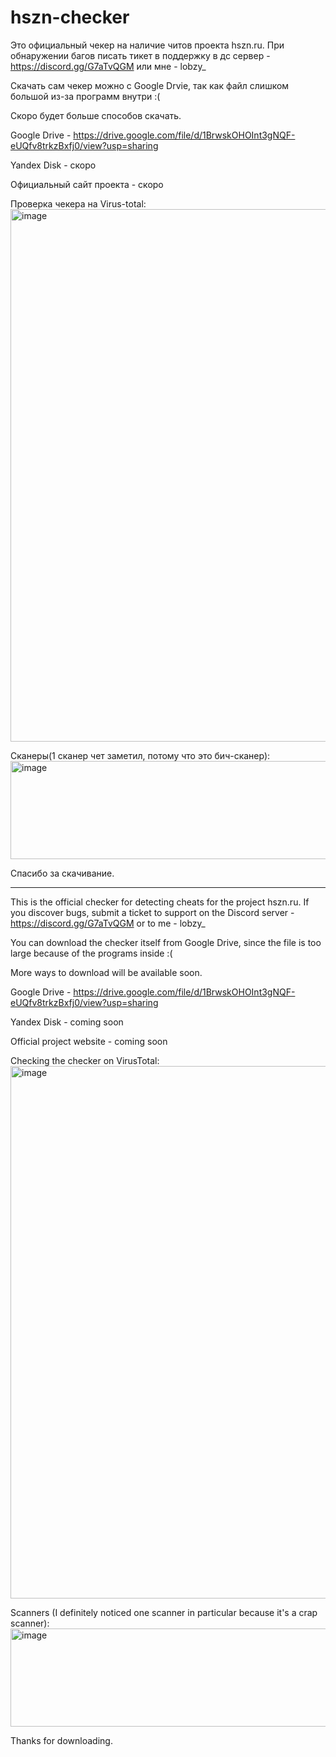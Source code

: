 # hszn-checker
Это официальный чекер на наличие читов проекта hszn.ru. При обнаружении багов писать тикет в поддержку в дс сервер - https://discord.gg/G7aTvQGM или мне - lobzy_

Скачать сам чекер можно с Google Drvie, так как файл слишком большой из-за программ внутри :(

Скоро будет больше способов скачать.

Google Drive - https://drive.google.com/file/d/1BrwskOHOInt3gNQF-eUQfv8trkzBxfj0/view?usp=sharing

Yandex Disk - скоро

Официальный сайт проекта - скоро

Проверка чекера на Virus-total:
<img width="658" height="852" alt="image" src="https://github.com/user-attachments/assets/323ca8db-402a-49df-9be2-85b0d4d5c03e" />

Сканеры(1 сканер чет заметил, потому что это бич-сканер):
<img width="1198" height="157" alt="image" src="https://github.com/user-attachments/assets/55f7cde6-1163-4550-a1ff-ed79f59b33c6" />

Спасибо за скачивание.
______________________________________________________________________________________________________________________________________________________________________
This is the official checker for detecting cheats for the project hszn.ru. If you discover bugs, submit a ticket to support on the Discord server - https://discord.gg/G7aTvQGM or to me - lobzy_

You can download the checker itself from Google Drive, since the file is too large because of the programs inside :(

More ways to download will be available soon.

Google Drive - https://drive.google.com/file/d/1BrwskOHOInt3gNQF-eUQfv8trkzBxfj0/view?usp=sharing

Yandex Disk - coming soon

Official project website - coming soon

Checking the checker on VirusTotal:
<img width="658" height="852" alt="image" src="https://github.com/user-attachments/assets/323ca8db-402a-49df-9be2-85b0d4d5c03e" />

Scanners (I definitely noticed one scanner in particular because it's a crap scanner):
<img width="1198" height="157" alt="image" src="https://github.com/user-attachments/assets/55f7cde6-1163-4550-a1ff-ed79f59b33c6" />

Thanks for downloading.
